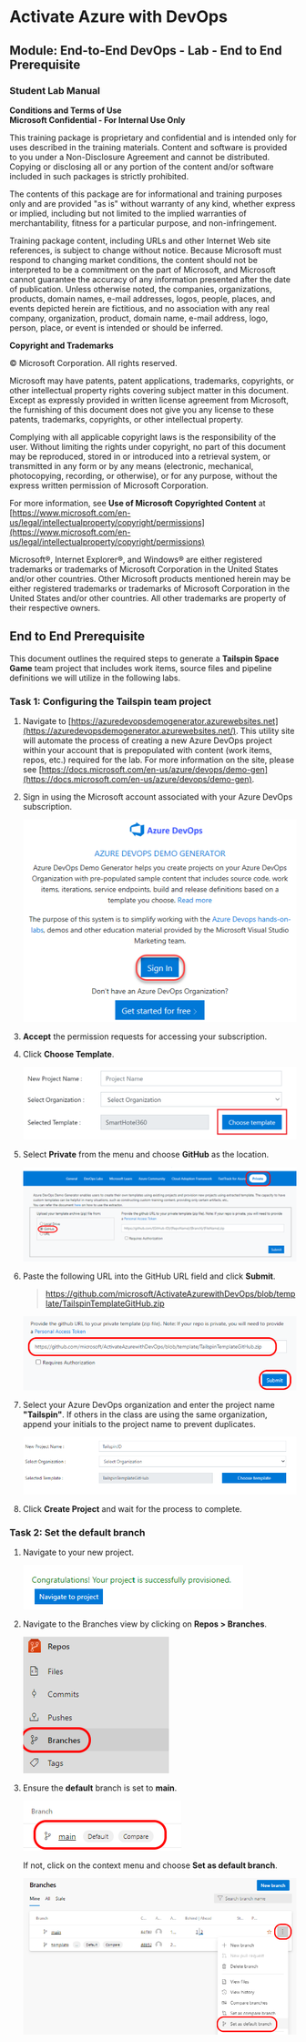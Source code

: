 # Activate Azure with DevOps
## Module: End-to-End DevOps - Lab - End to End Prerequisite
### Student Lab Manual
**Conditions and Terms of Use**  
**Microsoft Confidential - For Internal Use Only**

This training package is proprietary and confidential and is intended only for uses described in the training materials. Content and software is provided to you under a Non-Disclosure Agreement and cannot be distributed. Copying or disclosing all or any portion of the content and/or software included in such packages is strictly prohibited.

The contents of this package are for informational and training purposes only and are provided "as is" without warranty of any kind, whether express or implied, including but not limited to the implied warranties of merchantability, fitness for a particular purpose, and non-infringement.

Training package content, including URLs and other Internet Web site references, is subject to change without notice. Because Microsoft must respond to changing market conditions, the content should not be interpreted to be a commitment on the part of Microsoft, and Microsoft cannot guarantee the accuracy of any information presented after the date of publication. Unless otherwise noted, the companies, organizations, products, domain names, e-mail addresses, logos, people, places, and events depicted herein are fictitious, and no association with any real company, organization, product, domain name, e-mail address, logo, person, place, or event is intended or should be inferred.

**Copyright and Trademarks**

© Microsoft Corporation. All rights reserved.

Microsoft may have patents, patent applications, trademarks, copyrights, or other intellectual property rights covering subject matter in this document. Except as expressly provided in written license agreement from Microsoft, the furnishing of this document does not give you any license to these patents, trademarks, copyrights, or other intellectual property.

Complying with all applicable copyright laws is the responsibility of the user. Without limiting the rights under copyright, no part of this document may be reproduced, stored in or introduced into a retrieval system, or transmitted in any form or by any means (electronic, mechanical, photocopying, recording, or otherwise), or for any purpose, without the express written permission of Microsoft Corporation.

For more information, see **Use of Microsoft Copyrighted Content** at [https://www.microsoft.com/en-us/legal/intellectualproperty/copyright/permissions](https://www.microsoft.com/en-us/legal/intellectualproperty/copyright/permissions)

Microsoft®, Internet Explorer®, and Windows® are either registered trademarks or trademarks of Microsoft Corporation in the United States and/or other countries. Other Microsoft products mentioned herein may be either registered trademarks or trademarks of Microsoft Corporation in the United States and/or other countries. All other trademarks are property of their respective owners.

<div style="page-break-after: always;"></div>

<a name="Overview"></a>
## End to End Prerequisite ##
This document outlines the required steps to generate a **Tailspin Space Game** team project that includes work items, source files and pipeline definitions we will utilize in the following labs.

<a name="Ex0Task1"></a>
### Task 1: Configuring the Tailspin team project ###

1. Navigate to [https://azuredevopsdemogenerator.azurewebsites.net](https://azuredevopsdemogenerator.azurewebsites.net/). This utility site will automate the process of creating a new Azure DevOps project within your account that is prepopulated with content (work items, repos, etc.) required for the lab. For more information on the site, please see [https://docs.microsoft.com/en-us/azure/devops/demo-gen](https://docs.microsoft.com/en-us/azure/devops/demo-gen).

1. Sign in using the Microsoft account associated with your Azure DevOps subscription.

    ![](images/000.png)

1. **Accept** the permission requests for accessing your subscription.

1. Click **Choose Template**.

    ![](images/001.png)

1. Select **Private** from the menu and choose **GitHub** as the location.

    ![](images/002.png)

1. Paste the following URL into the GitHub URL field and click **Submit**.

    > https://github.com/microsoft/ActivateAzurewithDevOps/blob/template/TailspinTemplateGitHub.zip

    ![](images/003.png)

1. Select your Azure DevOps organization and enter the project name **"Tailspin"**. If others in the class are using the same organization, append your initials to the project name to prevent duplicates. 

    ![](images/004.png)

1. Click **Create Project** and wait for the process to complete.

<a name="Ex0Task2"></a>
### Task 2: Set the default branch ###

1. Navigate to your new project. 

    ![](images/newprojsuccess.png)

1. Navigate to the Branches view by clicking on **Repos > Branches**.

    ![](images/navbranches.png)

1. Ensure the **default** branch is set to **main**.

    ![](images/setdefaultbranch1.png)

    If not, click on the context menu and choose **Set as default branch**.

    ![](images/setdefaultbranch.png)

